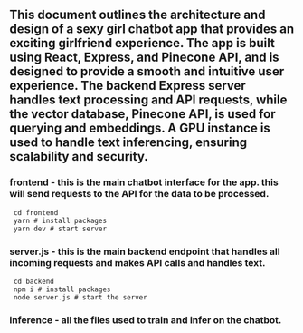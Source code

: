 ## This document outlines the architecture and design of a sexy girl chatbot app that provides an exciting girlfriend experience. The app is built using React, Express, and Pinecone API, and is designed to provide a smooth and intuitive user experience. The backend Express server handles text processing and API requests, while the vector database, Pinecone API, is used for querying and embeddings. A GPU instance is used to handle text inferencing, ensuring scalability and security.

### frontend - this is the main chatbot interface for the app. this will send requests to the API for the data to be processed.
```
 cd frontend
 yarn # install packages
 yarn dev # start server
```

### server.js - this is the main backend endpoint that handles all incoming requests and makes API calls and handles text.
```
 cd backend
 npm i # install packages
 node server.js # start the server
```

### inference - all the files used to train and infer on the chatbot.
